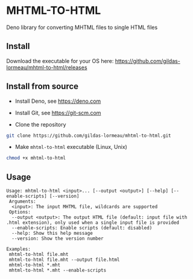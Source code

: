 # MHTML-TO-HTML

Deno library for converting MHTML files to single HTML files

## Install

Download the executable for your OS here: https://github.com/gildas-lormeau/mhtml-to-html/releases

## Install from source

- Install Deno, see https://deno.com

- Install Git, see https://git-scm.com

- Clone the repository

```sh
git clone https://github.com/gildas-lormeau/mhtml-to-html.git
```

- Make `mhtml-to-html` executable (Linux, Unix)
```sh
chmod +x mhtml-to-html
```

## Usage 

```
Usage: mhtml-to-html <input>... [--output <output>] [--help] [--enable-scripts] [--version]
 Arguments:
  <input>: The input MHTML file, wildcards are supported
 Options:
  --output <output>: The output HTML file (default: input file with .html extension), only used when a single input file is provided
  --enable-scripts: Enable scripts (default: disabled)
  --help: Show this help message
  --version: Show the version number

Examples:
 mhtml-to-html file.mht
 mhtml-to-html file.mht --output file.html
 mhtml-to-html *.mht
 mhtml-to-html *.mht --enable-scripts
```